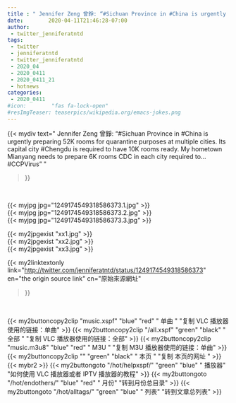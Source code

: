 ```yaml
---
title : " Jennifer Zeng 曾錚: “#Sichuan Province in #China is urgently preparing 52K rooms for quarantine purposes at multiple cities. Its capital city #Chengdu is required to have 10K rooms ready. My hometown Mianyang needs to prepare 6K rooms  CDC in each city required to...&#10;#CCPVirus”  "
date:        2020-04-11T21:46:28-07:00
author:
 - twitter_jenniferatntd
tags:
 - twitter
 - jenniferatntd
 - twitter_jenniferatntd
 - 2020_04
 - 2020_0411
 - 2020_0411_21
 - hotnews
categories:
 - 2020_0411
#icon:        "fas fa-lock-open"
#resImgTeaser: teaserpics/wikipedia.org/emacs-jokes.png
---
```


{{< mydiv text=" Jennifer Zeng 曾錚: “#Sichuan Province in #China is urgently preparing 52K rooms for quarantine purposes at multiple cities. Its capital city #Chengdu is required to have 10K rooms ready. My hometown Mianyang needs to prepare 6K rooms  CDC in each city required to...&#10;#CCPVirus”  "
>}}
<br>


 {{< myjpg jpg="1249174549318586373.1.jpg" >}}<br>  {{< myjpg jpg="1249174549318586373.2.jpg" >}}<br>  {{< myjpg jpg="1249174549318586373.3.jpg" >}}<br> 

{{< my2jpgexist "xx1.jpg" >}}<br>
{{< my2jpgexist "xx2.jpg" >}}<br>
{{< my2jpgexist "xx3.jpg" >}}<br>


{{< my2linktextonly link="http://twitter.com/jenniferatntd/status/1249174549318586373"
en="the origin source link" cn="原始來源網址"
>}}


<br>

{{< my2buttoncopy2clip "music.xspf"        "blue"   "red"    " 单曲 "  "复制 VLC 播放器使用的链接：单曲" >}} {{< my2buttoncopy2clip "/all.xspf"         "green"  "black"  " 全部 "  "复制 VLC 播放器使用的链接：全部" >}} {{< my2buttoncopy2clip "music.m3u8"        "blue"   "red"    " M3U  "    "复制 M3U 播放器使用的链接：单曲" >}} {{< my2buttoncopy2clip ""                  "green"  "black"  " 本页 "    "复制 本页的网址 " >}} {{< mybr2 >}} {{< my2buttongoto      "/hot/helpxspf/"    "green"  "blue"   " 播放器" "如何使用 VLC 播放器或者 IPTV 播放器的教程" >}} {{< my2buttongoto      "/hot/endothers/"   "blue"   "red"    " 月份"   "转到月份总目录" >}} {{< my2buttongoto      "/hot/alltags/"     "green"  "blue"   " 列表"   "转到文章总列表" >}} 
